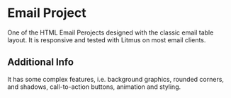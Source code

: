 # Email Project 
 
One of the HTML Email Perojects designed with the classic email table layout. 
It is responsive and tested with Litmus on most email clients.

## Additional Info

It has some complex features, i.e. background graphics, rounded corners, and shadows, call-to-action buttons, animation and styling.
